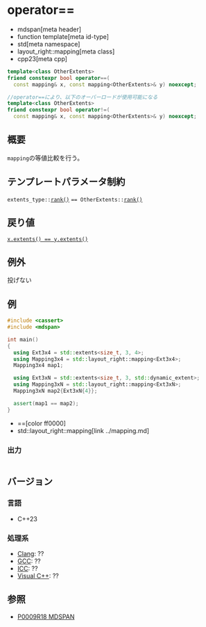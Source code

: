 # operator==
* mdspan[meta header]
* function template[meta id-type]
* std[meta namespace]
* layout_right::mapping[meta class]
* cpp23[meta cpp]

```cpp
template<class OtherExtents>
friend constexpr bool operator==(
  const mapping& x, const mapping<OtherExtents>& y) noexcept;

//operator==により、以下のオーバーロードが使用可能になる        
template<class OtherExtents>
friend constexpr bool operator!=(
  const mapping& x, const mapping<OtherExtents>& y) noexcept;
```

## 概要
`mapping`の等値比較を行う。


## テンプレートパラメータ制約
`extents_type::`[`rank()`](../../extents/rank.md) `== OtherExtents::`[`rank()`](../../extents/rank.md)


## 戻り値
[`x.extents() == y.extents()`](../../extents/op_equal.md)


## 例外
投げない


## 例
```cpp example
#include <cassert>
#include <mdspan>

int main()
{
  using Ext3x4 = std::extents<size_t, 3, 4>;
  using Mapping3x4 = std::layout_right::mapping<Ext3x4>;
  Mapping3x4 map1;

  using Ext3xN = std::extents<size_t, 3, std::dynamic_extent>;
  using Mapping3xN = std::layout_right::mapping<Ext3xN>;
  Mapping3xN map2{Ext3xN{4}};

  assert(map1 == map2);
}
```
* ==[color ff0000]
* std::layout_right::mapping[link ../mapping.md]

### 出力
```
```


## バージョン
### 言語
- C++23

### 処理系
- [Clang](/implementation.md#clang): ??
- [GCC](/implementation.md#gcc): ??
- [ICC](/implementation.md#icc): ??
- [Visual C++](/implementation.md#visual_cpp): ??


## 参照
- [P0009R18 MDSPAN](https://www.open-std.org/jtc1/sc22/wg21/docs/papers/2022/p0009r18.html)

